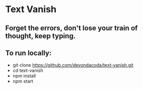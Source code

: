 # Text Vanish

## Forget the errors, don't lose your train of thought, keep typing.

## To run locally:
- git clone https://github.com/devondacoda/text-vanish.git
- cd text-vanish
- npm install
- npm start
